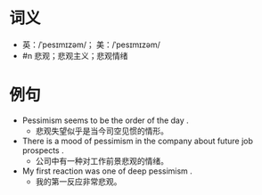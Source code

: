# 词义
- 英：/ˈpesɪmɪzəm/； 美：/ˈpesɪmɪzəm/
- #n 悲观；悲观主义；悲观情绪
# 例句
- Pessimism seems to be the order of the day .
	- 悲观失望似乎是当今司空见惯的情形。
- There is a mood of pessimism in the company about future job prospects .
	- 公司中有一种对工作前景悲观的情绪。
- My first reaction was one of deep pessimism .
	- 我的第一反应非常悲观。
